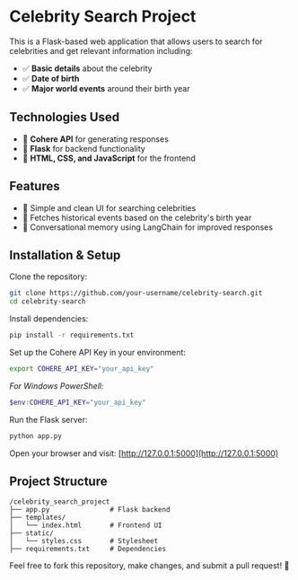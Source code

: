 # Celebrity Search Project

This is a Flask-based web application that allows users to search for celebrities and get relevant information including:

- ✅ **Basic details** about the celebrity
- ✅ **Date of birth**
- ✅ **Major world events** around their birth year

## Technologies Used

- 🔹 **Cohere API** for generating responses
- 🔹 **Flask** for backend functionality
- 🔹 **HTML, CSS, and JavaScript** for the frontend

## Features

- 🔹 Simple and clean UI for searching celebrities
- 🔹 Fetches historical events based on the celebrity's birth year
- 🔹 Conversational memory using LangChain for improved responses

## Installation & Setup

Clone the repository:

```bash
git clone https://github.com/your-username/celebrity-search.git
cd celebrity-search
```

Install dependencies:

```bash
pip install -r requirements.txt
```

Set up the Cohere API Key in your environment:

```bash
export COHERE_API_KEY="your_api_key"
```

_For Windows PowerShell:_

```powershell
$env:COHERE_API_KEY="your_api_key"
```

Run the Flask server:

```bash
python app.py
```

Open your browser and visit: [http://127.0.0.1:5000](http://127.0.0.1:5000)

## Project Structure

```
/celebrity_search_project
├── app.py               # Flask backend
├── templates/
│   └── index.html       # Frontend UI
├── static/
│   └── styles.css       # Stylesheet
├── requirements.txt     # Dependencies
```

Feel free to fork this repository, make changes, and submit a pull request! 🚀
